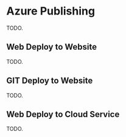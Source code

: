 Azure Publishing
================

TODO.

Web Deploy to Website
---------------------
TODO.

GIT Deploy to Website
---------------------
TODO.

Web Deploy to Cloud Service
---------------------------
TODO.

